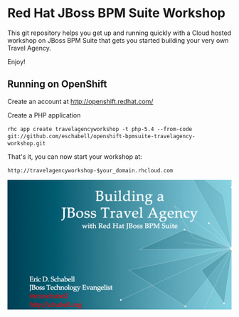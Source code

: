 Red Hat JBoss BPM Suite Workshop
================================
This git repository helps you get up and running quickly with a 
Cloud hosted workshop on JBoss BPM Suite that gets you
started building your very own Travel Agency.

Enjoy!

Running on OpenShift
--------------------

Create an account at http://openshift.redhat.com/

Create a PHP application

    rhc app create travelagencyworkshop -t php-5.4 --from-code git://github.com/eschabell/openshift-bpmsuite-travelagency-workshop.git

That's it, you can now start your workshop at:

    http://travelagencyworkshop-$your_domain.rhcloud.com

![Travel Agency Workshop](https://raw.githubusercontent.com/eschabell/openshift-bpmsuite-travelagency-workshop/master/cover.png)

